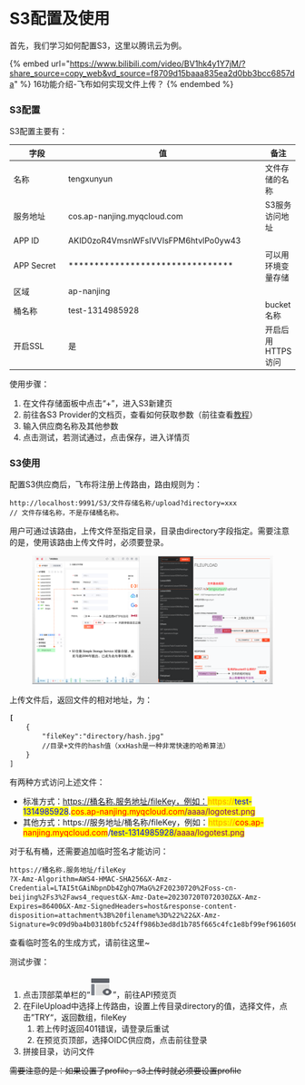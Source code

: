 # S3配置及使用

首先，我们学习如何配置S3，这里以腾讯云为例。

{% embed url="https://www.bilibili.com/video/BV1hk4y1Y7jM/?share_source=copy_web&vd_source=f8709d15baaa835ea2d0bb3bcc6857da" %}
16功能介绍-飞布如何实现文件上传？
{% endembed %}

### S3配置

S3配置主要有：

<table data-header-hidden><thead><tr><th width="129">字段</th><th width="367">值</th><th>备注</th></tr></thead><tbody><tr><td>名称</td><td>tengxunyun</td><td>文件存储的名称</td></tr><tr><td>服务地址</td><td>cos.ap-nanjing.myqcloud.com</td><td>S3服务访问地址</td></tr><tr><td>APP ID</td><td>AKID0zoR4VmsnWFsIVVIsFPM6htvlPo0yw43</td><td></td></tr><tr><td>APP Secret</td><td>********************************</td><td>可以用环境变量存储</td></tr><tr><td>区域</td><td>ap-nanjing</td><td></td></tr><tr><td>桶名称</td><td>test-1314985928</td><td>bucket名称</td></tr><tr><td>开启SSL</td><td>是</td><td>开启后用HTTPS访问</td></tr></tbody></table>

使用步骤：

1. 在文件存储面板中点击“+”，进入S3新建页
2. 前往各S3 Provider的文档页，查看如何获取参数（前往查看[教程](../../huan-jing-zhun-bei/wen-jian-cun-chu-s3.md#teng-xun-yun)）
3. 输入供应商名称及其他参数
4. 点击测试，若测试通过，点击保存，进入详情页

### S3使用

配置S3供应商后，飞布将注册上传路由，路由规则为：

```
http://localhost:9991/S3/文件存储名称/upload?directory=xxx
// 文件存储名称，不是存储桶名称。
```

用户可通过该路由，上传文件至指定目录，目录由directory字段指定。需要注意的是，使用该路由上传文件时，必须要登录。

<figure><img src="../../.gitbook/assets/image (13).png" alt=""><figcaption></figcaption></figure>

上传文件后，返回文件的相对地址，为：

<pre class="language-json"><code class="lang-json"><strong>[
</strong>    {
        "fileKey":"directory/hash.jpg"
        //目录+文件的hash值（xxHash是一种非常快速的哈希算法）
    }
]
</code></pre>

有两种方式访问上述文件：

* 标准方式：https://桶名称.服务地址/fileKey，例如：<mark style="color:orange;">https://</mark><mark style="color:blue;">test-1314985928</mark>.<mark style="color:red;">cos.ap-nanjing.myqcloud.com</mark><mark style="color:purple;">/aaaa/logotest.png</mark>
* 其他方式：https://服务地址/桶名称/fileKey，例如：<mark style="color:orange;">https://</mark><mark style="color:red;">cos.ap-nanjing.myqcloud.com</mark>/<mark style="color:blue;">test-1314985928</mark><mark style="color:purple;">/aaaa/logotest.png</mark>

对于私有桶，还需要追加临时签名才能访问：

```
https://桶名称.服务地址/fileKey
?X-Amz-Algorithm=AWS4-HMAC-SHA256&X-Amz-Credential=LTAI5tGAiNbpnDb4ZghQ7MaG%2F20230720%2Foss-cn-beijing%2Fs3%2Faws4_request&X-Amz-Date=20230720T072030Z&X-Amz-Expires=86400&X-Amz-SignedHeaders=host&response-content-disposition=attachment%3B%20filename%3D%22%22&X-Amz-Signature=9c09d9ba4b03180bfc524ff986b3ed8d1b785f665c4fc1e8bf99ef96160568a2
```

查看临时签名的生成方式，请前往这里\~

测试步骤：

1. 点击顶部菜单栏的“<img src="data:image/png;base64,iVBORw0KGgoAAAANSUhEUgAAACgAAAAoCAMAAAC7IEhfAAAAY1BMVEUAAADU1NRjZmxvcnePkZVgY2rPz9BfY2poaHTAwMOAhIxoa3FgYmpgYmlgY2nFxcbU1NRmZm+Ag427u73U1NRfYml/g4zt7e3k5eXW1te9vsCztLefoaWanKCOkJVydXtucXecDQKGAAAAFXRSTlMAzP336NDOiAvTz/rn2tjSph7Qs6d9epWLAAAAjElEQVQ4y+2T2Q6EIAxFK+A6mzMj4q7//5VaYngCG2N8cDkvNOlJSG9TuCq+XMQ3oiQ4p0jGsx+/fCIByDwrqRFzDYDn4BatYiw4Y1zEhBgIJjUsjJbED5eG19ctBtrr66rD9x05RYH9oVBKtViFTvGB7UZNlFg9N4n01/QwdDwrA0/mU0jtK/zDYRgBwgsrsPomQg4AAAAASUVORK5CYII=" alt="预览" data-size="line">”，前往API预览页
2. 在FileUpload中选择上传路由，设置上传目录directory的值，选择文件，点击”TRY“，返回数组，fileKey
   1. 若上传时返回401错误，请登录后重试
   2. 在预览页顶部，选择OIDC供应商，点击前往登录
3. 拼接目录，访问文件



~~需要注意的是：如果设置了profile，s3上传时就必须要设置profile~~

